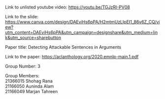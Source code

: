 Link to unlisted youtube video:
https://youtu.be/TGJzRI-PV08

Link to the slide:
https://www.canva.com/design/DAEviHs6pPA/H2mtmUzLIpEI1_86v6Z_CQ/view?utm_content=DAEviHs6pPA&utm_campaign=designshare&utm_medium=link&utm_source=sharebutton

Paper title:
Detecting Attackable Sentences in Arguments

Link to the paper:
https://aclanthology.org/2020.emnlp-main.1.pdf

Group Number:
3

Group Members:</br>
21366015 Shohag Rana</br>
21166050 Auninda Alam</br>
21166049 Marjan Tahreen